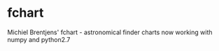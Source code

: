 # fchart
Michiel Brentjens' fchart - astronomical finder charts now working with numpy and python2.7
